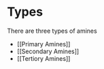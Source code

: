 # Types
There are three types of amines
* [[Primary Amines]]
* [[Secondary Amines]]
* [[Tertiory Amines]]
